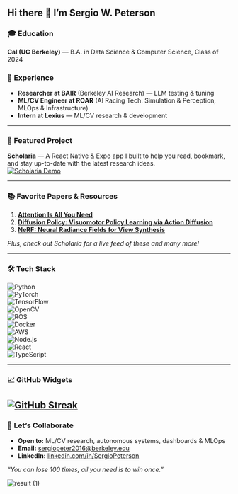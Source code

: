 ## Hi there 👋 I’m Sergio W. Peterson

### 🎓 Education
**Cal (UC Berkeley)** — B.A. in Data Science & Computer Science, Class of 2024

### 💼 Experience
- **Researcher at BAIR** (Berkeley AI Research) — LLM testing & tuning
- **ML/CV Engineer at ROAR** (AI Racing Tech: Simulation & Perception, MLOps & Infrastructure)
- **Intern at Lexius** — ML/CV research & development
---

### 🚀 Featured Project

**Scholaria** — A React Native & Expo app I built to help you read, bookmark, and stay up-to-date with the latest research ideas.  
[![Scholaria Demo](https://github.com/Scholaria)](https://github.com/Scholaria)

---

### 📚 Favorite Papers & Resources

1. [**Attention Is All You Need**](https://arxiv.org/abs/1706.03762)  
2. [**Diffusion Policy: Visuomotor Policy Learning via Action Diffusion**](https://arxiv.org/abs/2303.04137v5)  
3. [**NeRF: Neural Radiance Fields for View Synthesis**](https://arxiv.org/abs/2003.08934)  

*Plus, check out Scholaria for a live feed of these and many more!*

---

### 🛠️ Tech Stack

![Python](https://img.shields.io/badge/-Python-3776AB?style=flat-square&logo=python&logoColor=white)  
![PyTorch](https://img.shields.io/badge/-PyTorch-EE4C2C?style=flat-square&logo=pytorch&logoColor=white)  
![TensorFlow](https://img.shields.io/badge/-TensorFlow-FF6F00?style=flat-square&logo=tensorflow&logoColor=white)  
![OpenCV](https://img.shields.io/badge/-OpenCV-5C3EE8?style=flat-square&logo=opencv&logoColor=white)  
![ROS](https://img.shields.io/badge/-ROS-22314E?style=flat-square&logo=ros&logoColor=white)  
![Docker](https://img.shields.io/badge/-Docker-2496ED?style=flat-square&logo=docker&logoColor=white)  
![AWS](https://img.shields.io/badge/-AWS-232F3E?style=flat-square&logo=amazon-aws&logoColor=white)  
![Node.js](https://img.shields.io/badge/-Node.js-339933?style=flat-square&logo=nodedotjs&logoColor=white)  
![React](https://img.shields.io/badge/-React-20232A?style=flat-square&logo=react&logoColor=61DAFB)  
![TypeScript](https://img.shields.io/badge/-TypeScript-3178C6?style=flat-square&logo=typescript&logoColor=white)

---

### 📈 GitHub Widgets

[![GitHub Streak](https://github-readme-streak-stats.herokuapp.com?user=SergioPeterson&theme=dark&hide_border=true)](https://github.com/SergioPeterson)  
---

### 🤝 Let’s Collaborate

- **Open to:** ML/CV research, autonomous systems, dashboards & MLOps  
- **Email:** [sergiopeter2016@berkeley.edu](mailto:sergiopeter2016@berkeley.edu)  
- **LinkedIn:** [linkedin.com/in/SergioPeterson](https://www.linkedin.com/in/SergioPeterson)

*“You can lose 100 times, all you need is to win once.”*  

![result (1)](https://github.com/SergioPeterson/SergioPeterson/assets/71860669/a68db9c3-5816-4c6a-a354-7f77ad5ca0a7)


